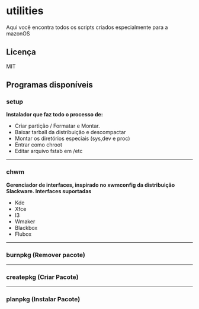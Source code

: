 # utilities
Aqui você encontra todos os scripts criados especialmente para a mazonOS

## Licença
MIT

## Programas disponíveis

### setup
**Instalador que faz todo o processo de:**
* Criar partição / Formatar e Montar. 
* Baixar tarball da distribuição e descompactar
* Montar os diretórios especiais (sys,dev e proc)
* Entrar como chroot
* Editar arquivo fstab em /etc

-----

### chwm
**Gerenciador de interfaces, inspirado no xwmconfig da distribuição Slackware. Interfaces suportadas**
* Kde
* Xfce
* I3
* Wmaker
* Blackbox
* Flubox

-----

### burnpkg (Remover pacote)

-----

### createpkg (Criar Pacote)

-----

### planpkg (Instalar Pacote)
